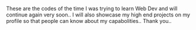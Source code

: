 These are the codes of the time I was trying to learn Web Dev and will continue again very soon.. I will also showcase my high end projects on my profile so that people can know about my capabolities.. Thank you..
